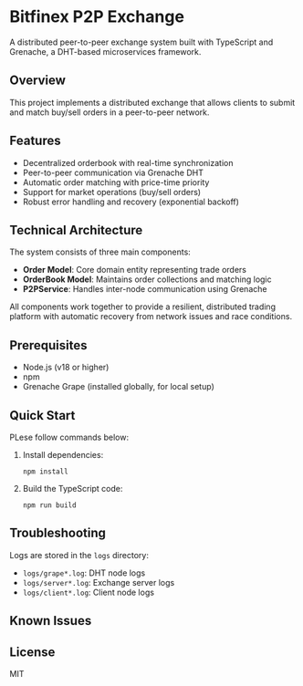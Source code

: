 # Bitfinex P2P Exchange

A distributed peer-to-peer exchange system built with TypeScript and Grenache, a DHT-based microservices framework.

## Overview

This project implements a distributed exchange that allows clients to submit and match buy/sell orders in a peer-to-peer network.

## Features

- Decentralized orderbook with real-time synchronization
- Peer-to-peer communication via Grenache DHT
- Automatic order matching with price-time priority
- Support for market operations (buy/sell orders)
- Robust error handling and recovery (exponential backoff)

## Technical Architecture

The system consists of three main components:

- **Order Model**: Core domain entity representing trade orders
- **OrderBook Model**: Maintains order collections and matching logic
- **P2PService**: Handles inter-node communication using Grenache

All components work together to provide a resilient, distributed trading platform with automatic recovery from network issues and race conditions.

## Prerequisites

- Node.js (v18 or higher)
- npm
- Grenache Grape (installed globally, for local setup)

## Quick Start

PLese follow commands below:

1. Install dependencies:
   ```
   npm install
   ```

2. Build the TypeScript code:
   ```
   npm run build
   ```


## Troubleshooting

Logs are stored in the `logs` directory:
- `logs/grape*.log`: DHT node logs
- `logs/server*.log`: Exchange server logs
- `logs/client*.log`: Client node logs

## Known Issues

## License

MIT 